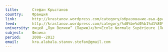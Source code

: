 ```yaml
---
title:      Стефан Кръстанов
country:    Франция
link:       http://krastanov.wordpress.com/category/образование-във-франция/
feed:       http://krastanov.wordpress.com/category/%d0%be%d0%b1%d1%80%d0%b0%d0%b7%d0%be%d0%b2%d0%b0%d0%bd%d0%b8%d0%b5-%d0%b2%d1%8a%d0%b2-%d1%84%d1%80%d0%b0%d0%bd%d1%86%d0%b8%d1%8f/feed/
university: лицей „Луи Велики“ (Париж)</br>École Normale Supérieure (Лион)
subject:    Физика
period:     2008--2013
email:      kra.alabala.stanov.stefan@gmail.com
---
```

